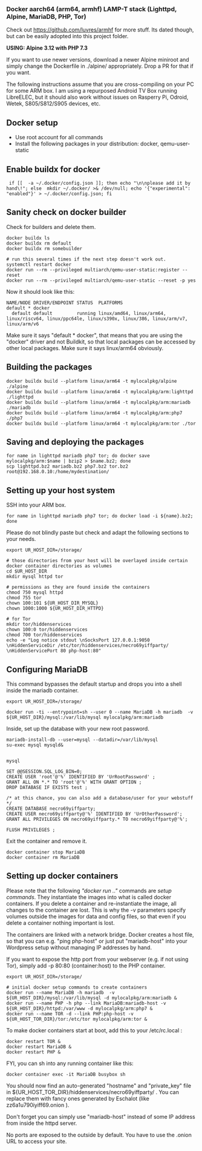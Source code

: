 ### Docker aarch64 (arm64, armhf) LAMP-T stack (Lighttpd, Alpine, MariaDB, PHP, Tor)

Check out https://github.com/luvres/armhf for more stuff. Its dated though, but can be easily adopted into this project folder.

**USING: Alpine 3.12 with PHP 7.3**

If you want to use newer versions, download a newer Alpine miniroot and simply change the Dockerfile in ./alpine/ appropriately. Drop a PR for that if you want.

The following instructions assume that you are cross-compiling on your PC for some ARM box. I am using a repurposed Android TV Box running LibreELEC, but it should also work without issues on Rasperry Pi, Odroid, Wetek, S805/S812/S905 devices, etc.

## Docker setup
* Use root account for all commands
* Install the following packages in your distribution: docker, qemu-user-static


## Enable buildx for docker
```
 if [[  -a ~/.docker/config.json ]]; then echo "\n\nplease add it by hand\!"; else  mkdir ~/.docker/ >& /dev/null; echo '{"experimental": "enabled"}' > ~/.docker/config.json; fi
```


## Sanity check on docker builder

Check for builders and delete them.
```
docker buildx ls
docker buildx rm default
docker buildx rm somebuilder

# run this several times if the next step doesn't work out.
systemctl restart docker
docker run --rm --privileged multiarch/qemu-user-static:register --reset
docker run --rm --privileged multiarch/qemu-user-static --reset -p yes
```

Now it should look like this:
```
NAME/NODE DRIVER/ENDPOINT STATUS  PLATFORMS
default * docker                  
  default default         running linux/amd64, linux/arm64, linux/riscv64, linux/ppc64le, linux/s390x, linux/386, linux/arm/v7, linux/arm/v6
```

Make sure it says "default * docker", that means that you are using the "docker" driver and not Buildkit, so that local packages can be accessed by other local packages.
Make sure it says linux/arm64 obviously.


## Building the packages
``` 
docker buildx build --platform linux/arm64 -t mylocalpkg/alpine ./alpine
docker buildx build --platform linux/arm64 -t mylocalpkg/arm:lighttpd ./lighttpd
docker buildx build --platform linux/arm64 -t mylocalpkg/arm:mariadb ./mariadb
docker buildx build --platform linux/arm64 -t mylocalpkg/arm:php7 ./php7
docker buildx build --platform linux/arm64 -t mylocalpkg/arm:tor ./tor
```


## Saving and deploying the packages
 
```
for name in lighttpd mariadb php7 tor; do docker save mylocalpkg/arm:$name | bzip2 > $name.bz2; done
scp lighttpd.bz2 mariadb.bz2 php7.bz2 tor.bz2 root@192.168.0.10:/home/mydestination/
```


## Setting up your host system

SSH into your ARM box.

```
for name in lighttpd mariadb php7 tor; do docker load -i ${name}.bz2; done
```

Please do not blindly paste but check and adapt the following sections to your needs.

```
export UR_HOST_DIR=/storage/

# those directories from your host will be overlayed inside certain docker container directories as volumes
cd $UR_HOST_DIR
mkdir mysql httpd tor

# permissions as they are found inside the containers
chmod 750 mysql httpd 
chmod 755 tor
chown 100:101 ${UR_HOST_DIR_MYSQL}
chown 1000:1000 ${UR_HOST_DIR_HTTPD}

# for Tor 
mkdir tor/hiddenservices
chown 100:0 tor/hiddenservices
chmod 700 tor/hiddenservices
echo -e "Log notice stdout \nSocksPort 127.0.0.1:9050 \nHiddenServiceDir /etc/tor/hiddenservices/necro69yiffparty/ \nHiddenServicePort 80 php-host:80"
```

## Configuring MariaDB

This command bypasses the default startup and drops you into a shell inside the mariadb container.

```
export UR_HOST_DIR=/storage/

docker run -ti --entrypoint=sh --user 0 --name MariaDB -h mariadb  -v ${UR_HOST_DIR}/mysql:/var/lib/mysql mylocalpkg/arm:mariadb
```

Inside, set up the database with your new root password.

```
mariadb-install-db --user=mysql --datadir=/var/lib/mysql
su-exec mysql mysqld&


mysql

SET @@SESSION.SQL_LOG_BIN=0;
CREATE USER 'root'@'%' IDENTIFIED BY 'UrRootPassword' ;
GRANT ALL ON *.* TO 'root'@'%' WITH GRANT OPTION ;
DROP DATABASE IF EXISTS test ;

/* at this chance, you can also add a database/user for your webstuff */
CREATE DATABASE necro69yiffparty;
CREATE USER necro69yiffparty@'%' IDENTIFIED BY 'UrOtherPassword';
GRANT ALL PRIVILEGES ON necro69yiffparty.* TO necro69yiffparty@'%';

FLUSH PRIVILEGES ;
```

Exit the container and remove it. 

```
docker container stop MariaDB
docker container rm MariaDB
```

## Setting up docker containers

Please note that the following *"docker run .."* commands are *setup commands*. They instantiate the images into what is called docker containers. If you delete a container and re-instantiate the image, all changes to the container are lost. This is why the -v parameters specify volumes outside the images for data and config files, so that even if you delete a container nothing important is lost.

The containers are linked with a network bridge. Docker creates a host file, so that you can e.g. "ping php-host" or just put "mariadb-host" into your Wordpress setup without managing IP addresses by hand.

If you want to expose the http port from your webserver (e.g. if not using Tor), simply add -p 80:80 (container:host) to the PHP container.

```
export UR_HOST_DIR=/storage/

# initial docker setup commands to create containers
docker run --name MariaDB -h mariadb  -v ${UR_HOST_DIR}/mysql:/var/lib/mysql -d mylocalpkg/arm:mariadb &
docker run --name PHP -h php --link MariaDB:mariadb-host -v ${UR_HOST_DIR}/httpd:/var/www -d mylocalpkg/arm:php7 &
docker run --name TOR -d --link PHP:php-host -v ${UR_HOST_TOR_DIR}/tor:/etc/tor mylocalpkg/arm:tor &
```

To make docker containers start at boot, add this to your /etc/rc.local :

```
docker restart TOR &
docker restart MariaDB &
docker restart PHP &
```

FYI, you can sh into any running container like this:

```
docker container exec -it MariaDB busybox sh
```

You should now find an auto-generated "hostname" and "private_key" file in ${UR_HOST_TOR_DIR}/hiddenservices/necro69yiffparty/ . You can replace them with fancy ones generated by Eschalot (like zz6a1u790iyiff69.onion ).

Don't forget you can simply use "mariadb-host" instead of some IP address from inside the httpd server.

No ports are exposed to the outside by default. You have to use the .onion URL to access your site.

